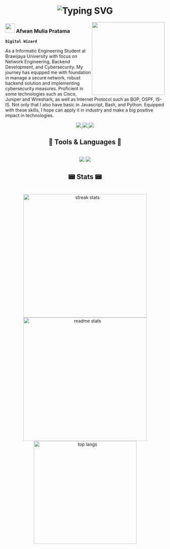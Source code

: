 <h1 align="center">
    <img src="https://readme-typing-svg.herokuapp.com?font=Tiny5&size=35&duration=3000&color=33FF00&center=true&vCenter=true&random=false&width=700&lines=~%24+echo+'Welcome%2C+Adventurer+!+%E2%9A%94+';~%24+sudo+pacman+-Syu+git-adv;~%24+usr%2Fbin%2Fgit-adv;~%24+%5B+%E2%96%88%E2%96%88%E2%96%88%E2%96%88%E2%96%88%E2%96%88%E2%96%88%E2%96%88%E2%96%88%E2%96%88+%5D+100%25;~%24+'Initiating+Quests%3A+Open+Source+Project';~%24+'Let+the+Adventure+Begin...!+%E2%9A%94'" alt="Typing SVG" /></a>
</h1>

<img align='right' src="https://i.pinimg.com/originals/c5/92/c4/c592c4100ca142adf43286b93dbfa293.gif" width="230">

### <img src="https://i.pinimg.com/originals/9c/6d/a8/9c6da87a758a7e919f54e564d9930bbe.gif" width="30"> Afwan Mulia Pratama
**``Digital Wizard``**

As a Informatic Engineering Student at Brawijaya University with focus on Network Engineering, Backend Development, and Cybersecurity. My journey has equpped me with foundation in manage a secure network, robust backend solution and implementing cybersecurity measures. Proficient in some technologies such as Cisco, Juniper and Wireshark, as well as Internet Protocol such as BGP, OSPF, IS-IS. Not only that I also have basic in Javascript, Bash, and Python. Equipped with these skills, I hope can apply it in industry and make a big positive impact in technologies.

<div align="center"> 
    <a href="mailto:afwanmp@gmail.com" target="_blank">
        <img src="https://img.shields.io/badge/Gmail-333333?style=for-the-badge&logo=gmail&logoColor=red" />
    </a>
    <a href="https://www.linkedin.com/in/afwanmp/" target="_blank">
        <img src="https://img.shields.io/badge/LinkedIn-0077B5?style=for-the-badge&logo=linkedin&logoColor=white" target="_blank" />
    </a>
    <a href="https://medium.com/@afwanmp" target="_blank">
         <img src="https://img.shields.io/badge/Medium-12100E?style=for-the-badge&logo=medium&logoColor=white" target="_blank" /> <!-- sqlite, safari, google-chrome are other good icon options -->
    </a>
</div>



<h2 align="center">🧱 Tools & Languages  🧱</h2>
<br/>
<div align="center">
    <img src="https://skillicons.dev/icons?i=html,css,vscode,github,figma,git,bash" />
    <img src="https://skillicons.dev/icons?i=nodejs,python,javascript,typescript,express,mongodb,java,mysql,postgresql,prisma" /><br>
</div>

<h2 align="center">📟 Stats 📟</h2>
<br/>
<div align=center>
  <img width=390 src="https://github-readme-streak-stats-salesp07.vercel.app?user=Afwann&theme=merko&border_radius=8&mode=weekly" alt="streak stats"/>
  <br>
  <img width=390 src="https://github-readme-stats-salesp07.vercel.app/api?username=Afwann&count_private=true&show_icons=true&theme=merko&rank_icon=github&border_radius=10" alt="readme stats" />
  <br>
  <img width=325 align="center" src="https://github-readme-stats-salesp07.vercel.app/api/top-langs/?username=Afwann&hide=HTML&langs_count=8&layout=compact&theme=merko&border_radius=5&size_weight=0.5&count_weight=0.5&exclude_repo=github-readme-stats" alt="top langs" />